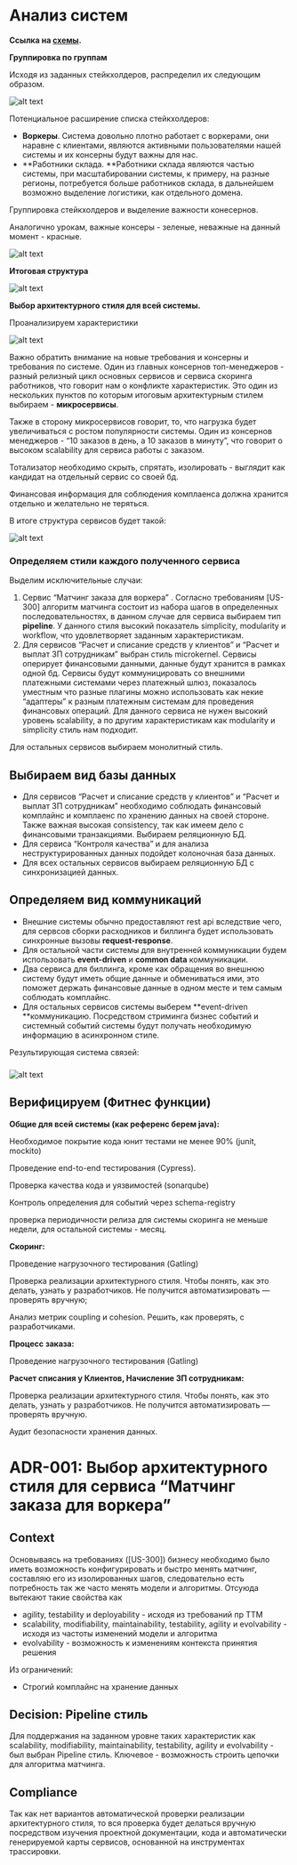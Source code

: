 # Анализ систем

**Ссылка на [схемы](https://miro.com/app/board/uXjVK6sg_Jk=/?share_link_id=426027506670).**



**Группировка по группам**

Исходя из заданных стейкхолдеров, распределил их следующим образом.





![alt text](static/matrix.jpg "Title")



Потенциальное расширение списка стейкхолдеров:



* **Воркеры**. Система довольно плотно работает с воркерами, они наравне с клиентами, являются активными пользователями нашей системы и их консерны будут важны для нас.
* **Работники склада. **Работники склада являются частью системы, при масштабировании системы, к примеру, на разные регионы, потребуется больше работников склада, в дальнейшем возможно выделение логистики, как отдельного домена.

Группировка стейкхолдеров и выделение важности конесернов.

Аналогично урокам, важные консеры - зеленые, неважные на данный момент - красные.


![alt text](static/group.jpg "Title")


**Итоговая структура**


![alt text](static/result1.jpg "Title")


**Выбор архитектурного стиля для всей системы.**

Проанализируем характеристики



![alt text](static/overal-compare.jpg "Title")


Важно обратить внимание на новые требования и консерны и требования по системе. Один из главных консернов топ-менеджеров - разный релизный цикл основных сервисов и сервиса скоринга работников, что говорит нам о конфликте характеристик. Это один из нескольких пунктов по которым итоговым архитектурным стилем выбираем - **микросервисы**.

Также в сторону микросервисов говорит, то, что нагрузка будет увеличиваться с ростом популярности системы. Один из консернов менеджеров - “10 заказов в день, а 10 заказов в минуту”, что говорит о высоком scalability для сервиса работы с заказом.

Тотализатор необходимо скрыть, спрятать, изолировать - выглядит как кандидат на отдельный сервис со своей бд.

Финансовая информация для соблюдения комплаенса должна хранится отдельно и желательно не теряться.

В итоге структура сервисов будет такой:


![alt text](static/result-services.jpg "Title")



### **Определяем стили каждого полученного сервиса**

Выделим исключительные случаи:



1. Сервис “Матчинг заказа для воркера” . Согласно требованиям [US-300] алгоритм матчинга состоит из набора шагов в определенных последовательностях, в данном случае для сервиса выбираем тип **pipeline**. У данного стиля высокий показатель simplicity, modularity и workflow, что удовлетворяет заданным характеристикам.
2. Для сервисов “Расчет и списание средств у клиентов”  и “Расчет и выплат ЗП сотрудникам” выбран стиль microkernel. Сервисы оперирует финансовыми данными, данные будут хранится в рамках одной бд. Сервисы будут коммуницировать со внешними платежными системами через платежный шлюз, показалось уместным что разные плагины можно использовать как некие “адаптеры” к разным платежным системам для проведения финансовых операций. Для данного сервиса не нужен высокий уровень scalability, а по другим характеристикам как modularity и simplicity стиль нам подходит.

Для остальных сервисов выбираем монолитный стиль.


## **Выбираем вид базы данных**



* Для сервисов “Расчет и списание средств у клиентов”  и “Расчет и выплат ЗП сотрудникам” необходимо соблюдать финансовый комплайнс и комплаенс по хранению данных на своей стороне. Также важная высокая consistency, так как имеем дело с финансовыми транзакциями. Выбираем реляционную БД.
* Для сервиса “Контроля качества” и для анализа неструктурированных данных подойдет колоночная база данных.
* Для всех остальных сервисов выбираем реляционную БД с синхронизацией данных.


## **Определяем вид коммуникаций**



* Внешние системы обычно предоставляют rest api вследствие чего, для сервсов сборки расходников и биллинга будет использовать синхронные вызовы **request-response**.
* Для остальной части системы для внутренней коммуникации будем использовать **event-driven** и **common data** коммуникации.
* Два сервиса для биллинга, кроме как обращения во внешнюю систему будут иметь общие данные и обмениваться ими, это поможет держать финансовые данные в одном месте и тем самым соблюдать комплайнс.
* Для остальных сервисов системы выберем **event-driven **коммуникацию. Посредством стриминга бизнес событий и системный событий системы будут получать необходимую информацию в асинхронном стиле.

Результирующая система связей:


### 


![alt text](static/links.jpg "Title")



## **Верифицируем (Фитнес функции)**

**Общие для всей системы (как референс берем java):**

Необходимое покрытие кода юнит тестами не менее 90% (junit, mockito)

Проведение end-to-end тестирования (Cypress).

Проверка качества кода и уязвимостей (sonarqube)

Контроль определения для событий через schema-registry

проверка периодичности релиза для системы скоринга не меньше недели, для остальной системы - месяц.

**Скоринг:**

Проведение нагрузочного тестирования (Gatling)

Проверка реализации архитектурного стиля. Чтобы понять, как это делать, узнать у разработчиков. Не получится автоматизировать — проверять вручную;

Анализ метрик coupling и cohesion. Решить, как проверять, с разработчиками.

**Процесс заказа:**

Проведение нагрузочного тестирования (Gatling)

**Расчет списания у Клиентов, Начисление ЗП сотрудникам:**

Проверка реализации архитектурного стиля. Чтобы понять, как это делать, узнать у разработчиков. Не получится автоматизировать — проверять вручную.

Аудит безопасности хранения данных.


# **ADR-001: Выбор архитектурного стиля для сервиса “Матчинг заказа для воркера”**


## **Context**

Основываясь на требованиях ([US-300]) бизнесу необходимо было иметь возможность конфигурировать и быстро менять матчинг, составляю его из изолированных шагов, следовательно есть потребность так же часто менять модели и алгоритмы. Отсуюда вытекают такие свойства как



* agility, testability и deployability - исходя из требований пр ТТМ
* scalability, modifiability, maintainability, testability, agility и evolvability - исходя из частоты изменений модели и алгоритма
* evolvability - возможность к изменениям контекста принятия решения

Из ограничений:



* Строгий комплайнс на хранение данных


## **Decision: Pipeline стиль**

Для поддержания на заданном уровне таких характеристик как scalability, modifiability, maintainability, testability, agility и evolvability  - был выбран Pipeline стиль. Ключевое - возможность строить цепочки для алгоритма матчинга.


## **Compliance**

Так как нет вариантов автоматической проверки реализации архитектурного стиля, то вся проверка будет делаться вручную посредством изучения проектной документации, кода и автоматически генерируемой карты сервисов, основанной на инструментах трассировки.
